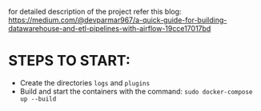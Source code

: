 for detailed description of the project refer this blog: https://medium.com/@devparmar967/a-quick-guide-for-building-datawarehouse-and-etl-pipelines-with-airflow-19cce17017bd

# STEPS TO START:

- Create the directories `logs` and `plugins`
- Build and start the containers with the command: `sudo docker-compose up --build`
